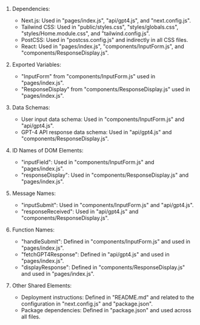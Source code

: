 1. Dependencies: 
   - Next.js: Used in "pages/index.js", "api/gpt4.js", and "next.config.js".
   - Tailwind CSS: Used in "public/styles.css", "styles/globals.css", "styles/Home.module.css", and "tailwind.config.js".
   - PostCSS: Used in "postcss.config.js" and indirectly in all CSS files.
   - React: Used in "pages/index.js", "components/InputForm.js", and "components/ResponseDisplay.js".

2. Exported Variables:
   - "InputForm" from "components/InputForm.js" used in "pages/index.js".
   - "ResponseDisplay" from "components/ResponseDisplay.js" used in "pages/index.js".

3. Data Schemas:
   - User input data schema: Used in "components/InputForm.js" and "api/gpt4.js".
   - GPT-4 API response data schema: Used in "api/gpt4.js" and "components/ResponseDisplay.js".

4. ID Names of DOM Elements:
   - "inputField": Used in "components/InputForm.js" and "pages/index.js".
   - "responseDisplay": Used in "components/ResponseDisplay.js" and "pages/index.js".

5. Message Names:
   - "inputSubmit": Used in "components/InputForm.js" and "api/gpt4.js".
   - "responseReceived": Used in "api/gpt4.js" and "components/ResponseDisplay.js".

6. Function Names:
   - "handleSubmit": Defined in "components/InputForm.js" and used in "pages/index.js".
   - "fetchGPT4Response": Defined in "api/gpt4.js" and used in "pages/index.js".
   - "displayResponse": Defined in "components/ResponseDisplay.js" and used in "pages/index.js".

7. Other Shared Elements:
   - Deployment instructions: Defined in "README.md" and related to the configuration in "next.config.js" and "package.json".
   - Package dependencies: Defined in "package.json" and used across all files.